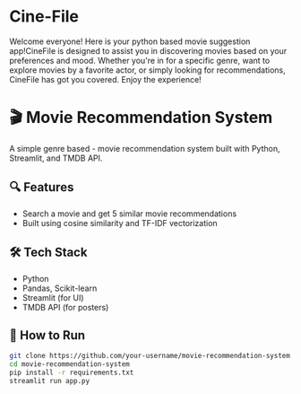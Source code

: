 # Cine-File
Welcome everyone! Here is your python based movie suggestion app!CineFile is designed to assist you in discovering  movies based on your preferences and mood. Whether you're in for a specific genre, want to explore movies by a favorite actor, or simply looking for recommendations, CineFile has got you covered. Enjoy the experience!
# 🎬 Movie Recommendation System

A simple genre based - movie recommendation system built with Python, Streamlit, and TMDB API.

## 🔍 Features

- Search a movie and get 5 similar movie recommendations
- Built using cosine similarity and TF-IDF vectorization

## 🛠️ Tech Stack

- Python
- Pandas, Scikit-learn
- Streamlit (for UI)
- TMDB API (for posters)

## 🚀 How to Run

```bash
git clone https://github.com/your-username/movie-recommendation-system.git
cd movie-recommendation-system
pip install -r requirements.txt
streamlit run app.py
